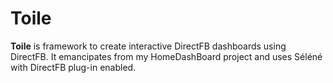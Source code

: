 # Toile
**Toile** is framework to create interactive DirectFB dashboards using DirectFB.
It emancipates from my HomeDashBoard project and uses Séléné with DirectFB plug-in enabled.
